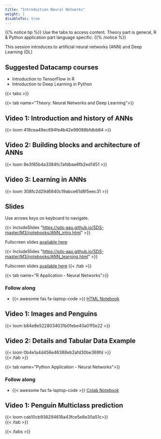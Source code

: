 ```yaml
---
title: "Introduction Neural Networks"
weight: 1
disableToc: true
---
```


{{% notice tip %}} Use the tabs to access content. Theory part is general, R & Python application part language specific.
{{% /notice %}}

This session introduces to artificial neural networks (ANN) and Deep Learning (DL)

## Suggested Datacamp courses
* Introduction to TensorFlow in R
* Introduction to Deep Learning in Python


{{< tabs >}}

{{< tab name="Theory: Neural Networks and Deep Learning">}}
  <h2>Video 1: Introduction and history of ANNs</h2>
  {{< loom  418cea49ec694fe4b42e99088bfdbb84 >}}
  
  <h2>Video 2: Building blocks and architecture of ANNs</h2>
  {{< loom  9e3f85b4a3384fc7afdbae6fb2ed1451 >}}
  
  <h2>Video 3: Learning in ANNs</h2>
  {{< loom  308fc2d29d6840c19abce61d8f5eec31 >}}
  
  <h2>Slides</h2>  
  Use arrows keys on keyboard to navigate. 
  
{{< IncludeSlides "https://sds-aau.github.io/SDS-master/M3/notebooks/ANN_intro.html" >}}

Fullscreen slides <a href="https://sds-aau.github.io/SDS-master/M3/notebooks/ANN_intro.html" target="_blank">available here</a>

{{< IncludeSlides "https://sds-aau.github.io/SDS-master/M3/notebooks/ANN_learning.html" >}}

Fullscreen slides <a href="https://sds-aau.github.io/SDS-master/M3/notebooks/ANN_learning.html" target="_blank">available here</a>
{{< /tab >}}

{{< tab name="R Application - Neural Networks">}}
<div>
   <h3>Follow along</h3>
  <ul>
    <li> {{< awesome fas fa-laptop-code >}} <a href="https://sds-aau.github.io/SDS-master/M3/notebooks/ANN_application_R.nb.html" target="_blank">HTML Notebook</a> </li>
  </ul>

  <h2>Video 1: Images and Penguins</h2>
  {{< loom b84e8e5228034031b0febe40a01f5e22 >}}

  <h2>Video 2: Details and Tabular Data Example</h2>
  {{< loom 0b4e1a4d456e46388eb2afd30be369fd >}}  
</div>
{{< /tab >}}

{{< tab name="Python Application - Neural Networks">}}
<div>
   <h3>Follow along</h3> 
  <ul>
    <li> {{< awesome fas fa-laptop-code >}} <a href="https://nbviewer.jupyter.org/github/SDS-AAU/SDS-master/blob/master/M3/notebooks/M3_ANN_Python_Intro.ipynb" target="_blank">Colab Notebook</a> </li>
  </ul>

  <h2>Video 1: Penguin Multiclass prediction</h2>
  {{< loom cab10cb936294618a43fce5e8e30a51c>}}
</div>
{{< /tab >}}

{{< /tabs >}}

